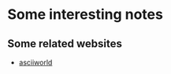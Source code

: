 # Some interesting notes
## Some related websites
* [asciiworld](http://www.asciiworld.com/index.html)